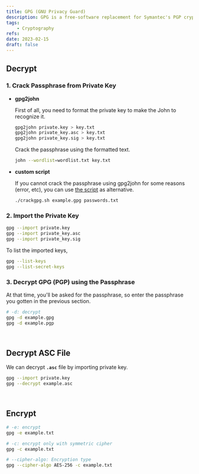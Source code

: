 ```yaml
---
title: GPG (GNU Privacy Guard)
description: GPG is a free-software replacement for Symantec's PGP cryptographic software suite.
tags:
    - Cryptography
refs:
date: 2023-02-15
draft: false
---
```


## Decrypt

### 1. Crack Passphrase from Private Key

- **gpg2john**

    First of all, you need to format the private key to make the John to recognize it.

    ```sh
    gpg2john private.key > key.txt
    gpg2john private_key.asc > key.txt
    gpg2john private_key.sig > key.txt
    ```

    Crack the passphrase using the formatted text.

    ```sh
    john --wordlist=wordlist.txt key.txt
    ```

- **custom script**

    If you cannot crack the passphrase using gpg2john for some reasons (error, etc), you can use [the script](https://github.com/felip091837/gpg-crack/blob/master/crackgpg.sh) as alternative.

    ```sh
    ./crackgpg.sh example.gpg passwords.txt
    ```

### 2. Import the Private Key

```sh
gpg --import private.key
gpg --import private_key.asc
gpg --import private_key.sig
```

To list the imported keys,

```sh
gpg --list-keys
gpg --list-secret-keys
```

### 3. Decrypt GPG (PGP) using the Passphrase

At that time, you'll be asked for the passphrase, so enter the passphrase you gotten in the previous section.

```sh
# -d: decrypt
gpg -d example.gpg
gpg -d example.pgp
```

<br />

## Decrypt ASC File

We can decrypt **`.asc`** file by importing private key.

```bash
gpg --import private.key
gpg --decrypt example.asc
```

<br />

## Encrypt

```sh
# -e: encrypt
gpg -e example.txt

# -c: encrypt only with symmetric cipher
gpg -c example.txt

# --cipher-algo: Encryption type
gpg --cipher-algo AES-256 -c example.txt
```